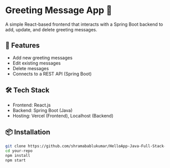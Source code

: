 # Greeting Message App 🎉

A simple React-based frontend that interacts with a Spring Boot backend to add, update, and delete greeting messages.

## 🚀 Features
- Add new greeting messages
- Edit existing messages
- Delete messages
- Connects to a REST API (Spring Boot)

## 🛠️ Tech Stack
- Frontend: React.js
- Backend: Spring Boot (Java)
- Hosting: Vercel (Frontend), Localhost (Backend)

## 📦 Installation

```bash
git clone https://github.com/shramabablukumar/HelloApp-Java-Full-Stack-developer-Project
cd your-repo
npm install
npm start
